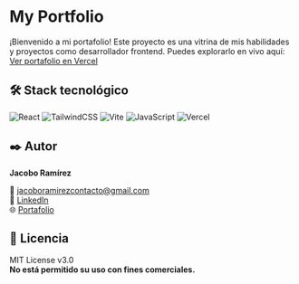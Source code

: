 # My Portfolio

¡Bienvenido a mi portafolio! Este proyecto es una vitrina de mis habilidades y proyectos como desarrollador frontend. Puedes explorarlo en vivo aquí:
[Ver portafolio en Vercel](https://my-portfolio-git-main-juan-ramirezs-projects-4dd7f1e5.vercel.app/)

## 🛠 Stack tecnológico

  ![React](https://img.shields.io/badge/React-20232A?style=for-the-badge&logo=react&logoColor=61DAFB)
  ![TailwindCSS](https://img.shields.io/badge/Tailwind_CSS-38B2AC?style=for-the-badge&logo=tailwind-css&logoColor=white)
  ![Vite](https://img.shields.io/badge/Vite-B73BFE?style=for-the-badge&logo=vite&logoColor=FFD62E)
  ![JavaScript](https://img.shields.io/badge/JavaScript-F7DF1E?style=for-the-badge&logo=javascript&logoColor=black)
  ![Vercel](https://img.shields.io/badge/Vercel-000000?style=for-the-badge&logo=vercel&logoColor=white)

## ✒️ Autor
**Jacobo Ramírez**

📧 [jacoboramirezcontacto@gmail.com](mailto:jacoboramirezcontacto@gmail.com)  
💼 [LinkedIn](https://www.linkedin.com/in/jacobo-ramírez-a9028935b)  
🌐 [Portafolio](https://my-portfolio-git-main-juan-ramirezs-projects-4dd7f1e5.vercel.app)

## 📄 Licencia

MIT License v3.0  
**No está permitido su uso con fines comerciales.**
